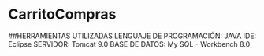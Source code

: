 # CarritoCompras

##HERRAMIENTAS UTILIZADAS
LENGUAJE DE PROGRAMACIÓN: JAVA
IDE: Eclipse
SERVIDOR: Tomcat 9.0
BASE DE DATOS: My SQL - Workbench 8.0
